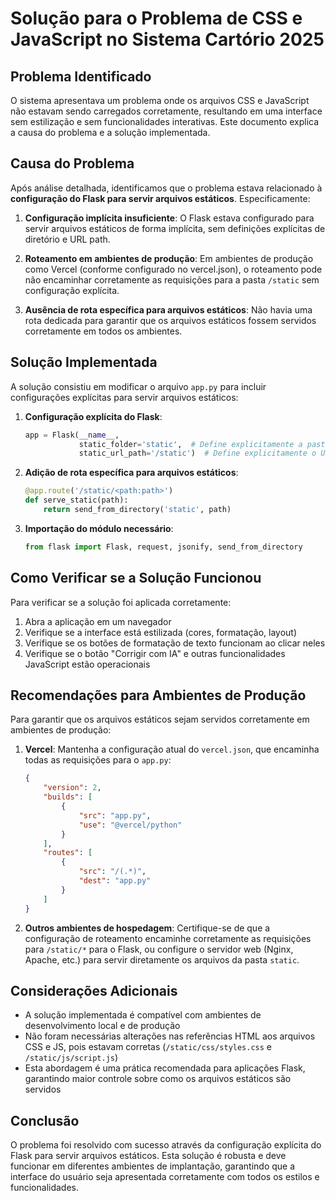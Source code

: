 # Solução para o Problema de CSS e JavaScript no Sistema Cartório 2025

## Problema Identificado

O sistema apresentava um problema onde os arquivos CSS e JavaScript não estavam sendo carregados corretamente, resultando em uma interface sem estilização e sem funcionalidades interativas. Este documento explica a causa do problema e a solução implementada.

## Causa do Problema

Após análise detalhada, identificamos que o problema estava relacionado à **configuração do Flask para servir arquivos estáticos**. Especificamente:

1. **Configuração implícita insuficiente**: O Flask estava configurado para servir arquivos estáticos de forma implícita, sem definições explícitas de diretório e URL path.

2. **Roteamento em ambientes de produção**: Em ambientes de produção como Vercel (conforme configurado no vercel.json), o roteamento pode não encaminhar corretamente as requisições para a pasta `/static` sem configuração explícita.

3. **Ausência de rota específica para arquivos estáticos**: Não havia uma rota dedicada para garantir que os arquivos estáticos fossem servidos corretamente em todos os ambientes.

## Solução Implementada

A solução consistiu em modificar o arquivo `app.py` para incluir configurações explícitas para servir arquivos estáticos:

1. **Configuração explícita do Flask**:
   ```python
   app = Flask(__name__, 
               static_folder='static',  # Define explicitamente a pasta static
               static_url_path='/static')  # Define explicitamente o URL path para arquivos estáticos
   ```

2. **Adição de rota específica para arquivos estáticos**:
   ```python
   @app.route('/static/<path:path>')
   def serve_static(path):
       return send_from_directory('static', path)
   ```

3. **Importação do módulo necessário**:
   ```python
   from flask import Flask, request, jsonify, send_from_directory
   ```

## Como Verificar se a Solução Funcionou

Para verificar se a solução foi aplicada corretamente:

1. Abra a aplicação em um navegador
2. Verifique se a interface está estilizada (cores, formatação, layout)
3. Verifique se os botões de formatação de texto funcionam ao clicar neles
4. Verifique se o botão "Corrigir com IA" e outras funcionalidades JavaScript estão operacionais

## Recomendações para Ambientes de Produção

Para garantir que os arquivos estáticos sejam servidos corretamente em ambientes de produção:

1. **Vercel**: Mantenha a configuração atual do `vercel.json`, que encaminha todas as requisições para o `app.py`:
   ```json
   {
       "version": 2,
       "builds": [
           {
               "src": "app.py",
               "use": "@vercel/python"
           }
       ],
       "routes": [
           {
               "src": "/(.*)",
               "dest": "app.py"
           }
       ]
   }
   ```

2. **Outros ambientes de hospedagem**: Certifique-se de que a configuração de roteamento encaminhe corretamente as requisições para `/static/*` para o Flask, ou configure o servidor web (Nginx, Apache, etc.) para servir diretamente os arquivos da pasta `static`.

## Considerações Adicionais

- A solução implementada é compatível com ambientes de desenvolvimento local e de produção
- Não foram necessárias alterações nas referências HTML aos arquivos CSS e JS, pois estavam corretas (`/static/css/styles.css` e `/static/js/script.js`)
- Esta abordagem é uma prática recomendada para aplicações Flask, garantindo maior controle sobre como os arquivos estáticos são servidos

## Conclusão

O problema foi resolvido com sucesso através da configuração explícita do Flask para servir arquivos estáticos. Esta solução é robusta e deve funcionar em diferentes ambientes de implantação, garantindo que a interface do usuário seja apresentada corretamente com todos os estilos e funcionalidades.
